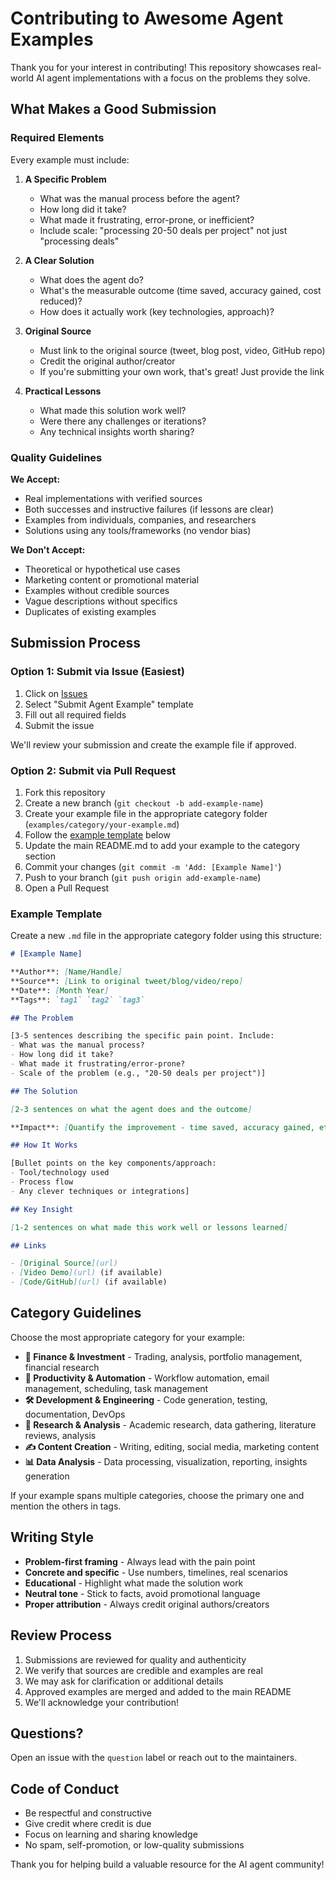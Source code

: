 # Contributing to Awesome Agent Examples

Thank you for your interest in contributing! This repository showcases real-world AI agent implementations with a focus on the problems they solve.

## What Makes a Good Submission

### Required Elements

Every example must include:

1. **A Specific Problem**
   - What was the manual process before the agent?
   - How long did it take?
   - What made it frustrating, error-prone, or inefficient?
   - Include scale: "processing 20-50 deals per project" not just "processing deals"

2. **A Clear Solution**
   - What does the agent do?
   - What's the measurable outcome (time saved, accuracy gained, cost reduced)?
   - How does it actually work (key technologies, approach)?

3. **Original Source**
   - Must link to the original source (tweet, blog post, video, GitHub repo)
   - Credit the original author/creator
   - If you're submitting your own work, that's great! Just provide the link

4. **Practical Lessons**
   - What made this solution work well?
   - Were there any challenges or iterations?
   - Any technical insights worth sharing?

### Quality Guidelines

**We Accept:**
- Real implementations with verified sources
- Both successes and instructive failures (if lessons are clear)
- Examples from individuals, companies, and researchers
- Solutions using any tools/frameworks (no vendor bias)

**We Don't Accept:**
- Theoretical or hypothetical use cases
- Marketing content or promotional material
- Examples without credible sources
- Vague descriptions without specifics
- Duplicates of existing examples

## Submission Process

### Option 1: Submit via Issue (Easiest)

1. Click on [Issues](../../issues)
2. Select "Submit Agent Example" template
3. Fill out all required fields
4. Submit the issue

We'll review your submission and create the example file if approved.

### Option 2: Submit via Pull Request

1. Fork this repository
2. Create a new branch (`git checkout -b add-example-name`)
3. Create your example file in the appropriate category folder (`examples/category/your-example.md`)
4. Follow the [example template](#example-template) below
5. Update the main README.md to add your example to the category section
6. Commit your changes (`git commit -m 'Add: [Example Name]'`)
7. Push to your branch (`git push origin add-example-name`)
8. Open a Pull Request

### Example Template

Create a new `.md` file in the appropriate category folder using this structure:

```markdown
# [Example Name]

**Author**: [Name/Handle]
**Source**: [Link to original tweet/blog/video/repo]
**Date**: [Month Year]
**Tags**: `tag1` `tag2` `tag3`

## The Problem

[3-5 sentences describing the specific pain point. Include:
- What was the manual process?
- How long did it take?
- What made it frustrating/error-prone?
- Scale of the problem (e.g., "20-50 deals per project")]

## The Solution

[2-3 sentences on what the agent does and the outcome]

**Impact**: [Quantify the improvement - time saved, accuracy gained, etc.]

## How It Works

[Bullet points on the key components/approach:
- Tool/technology used
- Process flow
- Any clever techniques or integrations]

## Key Insight

[1-2 sentences on what made this work well or lessons learned]

## Links

- [Original Source](url)
- [Video Demo](url) (if available)
- [Code/GitHub](url) (if available)
```

## Category Guidelines

Choose the most appropriate category for your example:

- **💼 Finance & Investment** - Trading, analysis, portfolio management, financial research
- **📧 Productivity & Automation** - Workflow automation, email management, scheduling, task management
- **🛠️ Development & Engineering** - Code generation, testing, documentation, DevOps
- **🔬 Research & Analysis** - Academic research, data gathering, literature reviews, analysis
- **✍️ Content Creation** - Writing, editing, social media, marketing content
- **📊 Data Analysis** - Data processing, visualization, reporting, insights generation

If your example spans multiple categories, choose the primary one and mention the others in tags.

## Writing Style

- **Problem-first framing** - Always lead with the pain point
- **Concrete and specific** - Use numbers, timelines, real scenarios
- **Educational** - Highlight what made the solution work
- **Neutral tone** - Stick to facts, avoid promotional language
- **Proper attribution** - Always credit original authors/creators

## Review Process

1. Submissions are reviewed for quality and authenticity
2. We verify that sources are credible and examples are real
3. We may ask for clarification or additional details
4. Approved examples are merged and added to the main README
5. We'll acknowledge your contribution!

## Questions?

Open an issue with the `question` label or reach out to the maintainers.

## Code of Conduct

- Be respectful and constructive
- Give credit where credit is due
- Focus on learning and sharing knowledge
- No spam, self-promotion, or low-quality submissions

Thank you for helping build a valuable resource for the AI agent community!
